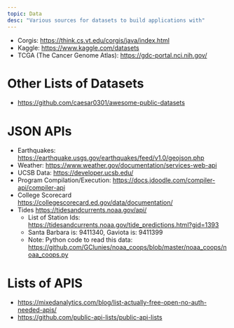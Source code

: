 ```yaml
---
topic: Data
desc: "Various sources for datasets to build applications with"
---
```


* Corgis: <https://think.cs.vt.edu/corgis/java/index.html>
* Kaggle: <https://www.kaggle.com/datasets>
* TCGA (The Cancer Genome Atlas): <https://gdc-portal.nci.nih.gov/>

# Other Lists of Datasets

* <https://github.com/caesar0301/awesome-public-datasets>

# JSON APIs

* Earthquakes: <https://earthquake.usgs.gov/earthquakes/feed/v1.0/geojson.php>
* Weather: <https://www.weather.gov/documentation/services-web-api>
* UCSB Data: <https://developer.ucsb.edu/>
* Program Compilation/Execution: <https://docs.jdoodle.com/compiler-api/compiler-api>
* College Scorecard <https://collegescorecard.ed.gov/data/documentation/>
* Tides <https://tidesandcurrents.noaa.gov/api/>
   * List of Station Ids: <https://tidesandcurrents.noaa.gov/tide_predictions.html?gid=1393>
   * Santa Barbara is: 9411340, Gaviota is: 9411399
   * Note: Python code to read this data: <https://github.com/GClunies/noaa_coops/blob/master/noaa_coops/noaa_coops.py>

# Lists of APIS

* <https://mixedanalytics.com/blog/list-actually-free-open-no-auth-needed-apis/>
* <https://github.com/public-api-lists/public-api-lists>
